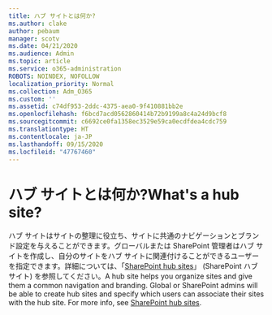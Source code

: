 ```yaml
---
title: ハブ サイトとは何か?
ms.author: clake
author: pebaum
manager: scotv
ms.date: 04/21/2020
ms.audience: Admin
ms.topic: article
ms.service: o365-administration
ROBOTS: NOINDEX, NOFOLLOW
localization_priority: Normal
ms.collection: Adm_O365
ms.custom: ''
ms.assetid: c74df953-2ddc-4375-aea0-9f410881bb2e
ms.openlocfilehash: f6bcd7acd0562860414b72b9199a8c4a24d9bcf8
ms.sourcegitcommit: c6692ce0fa1358ec3529e59ca0ecdfdea4cdc759
ms.translationtype: HT
ms.contentlocale: ja-JP
ms.lasthandoff: 09/15/2020
ms.locfileid: "47767460"
---
```

# <a name="whats-a-hub-site"></a><span data-ttu-id="7ba66-102">ハブ サイトとは何か?</span><span class="sxs-lookup"><span data-stu-id="7ba66-102">What's a hub site?</span></span>

<span data-ttu-id="7ba66-p101">ハブ サイトはサイトの整理に役立ち、サイトに共通のナビゲーションとブランド設定を与えることができます。グローバルまたは SharePoint 管理者はハブ サイトを作成し、自分のサイトをハブ サイトに関連付けることができるユーザーを指定できます。詳細については、「[SharePoint hub sites](https://go.microsoft.com/fwlink/?linkid=869388)」 (SharePoint ハブ サイト) を参照してください。</span><span class="sxs-lookup"><span data-stu-id="7ba66-p101">A hub site helps you organize sites and give them a common navigation and branding. Global or SharePoint admins will be able to create hub sites and specify which users can associate their sites with the hub site. For more info, see [SharePoint hub sites](https://go.microsoft.com/fwlink/?linkid=869388).</span></span>
  